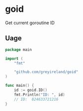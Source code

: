 # goid

Get current goroutine ID

## Uage

```go
package main

import (
	"fmt"

	"github.com/greyireland/goid"
)

func main() {
    id := goid.ID()
    fmt.Println("ID: ", id)
    // ID:  824633721216
}
```
